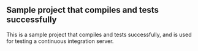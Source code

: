 ## Sample project that compiles and tests successfully

This is a sample project that compiles and tests successfully, and is used for testing a continuous integration server.